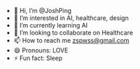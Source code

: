- 👋 Hi, I’m @JoshPing
- 👀 I’m interested in AI, healthcare, design
- 🌱 I’m currently learning AI
- 💞️ I’m looking to collaborate on Healthcare
- 📫 How to reach me zspwss@gmail.com
- 😄 Pronouns: LOVE
- ⚡ Fun fact: Sleep

<!---
JoshPing/JoshPing is a ✨ special ✨ repository because its `README.md` (this file) appears on your GitHub profile.
You can click the Preview link to take a look at your changes.
--->
